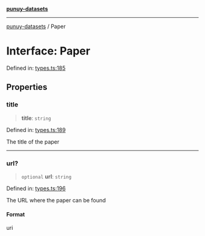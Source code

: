 [**punuy-datasets**](../README.md)

***

[punuy-datasets](../README.md) / Paper

# Interface: Paper

Defined in: [types.ts:185](https://github.com/andrefs/punuy-datasets/blob/6589ba953c3d91e3b83f8180904c2e22e4e51a69/src/lib/types.ts#L185)

## Properties

### title

> **title**: `string`

Defined in: [types.ts:189](https://github.com/andrefs/punuy-datasets/blob/6589ba953c3d91e3b83f8180904c2e22e4e51a69/src/lib/types.ts#L189)

The title of the paper

***

### url?

> `optional` **url**: `string`

Defined in: [types.ts:196](https://github.com/andrefs/punuy-datasets/blob/6589ba953c3d91e3b83f8180904c2e22e4e51a69/src/lib/types.ts#L196)

The URL where the paper can be found

#### Format

uri
